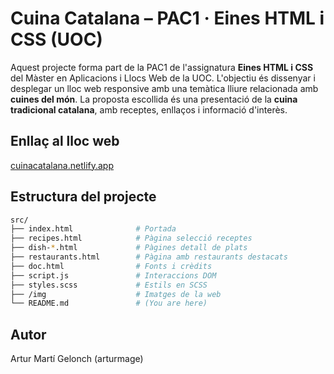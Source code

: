# Cuina Catalana – PAC1 · Eines HTML i CSS (UOC)

Aquest projecte forma part de la PAC1 de l'assignatura **Eines HTML i CSS** del Màster en Aplicacions i Llocs Web de la UOC. L'objectiu és dissenyar i desplegar un lloc web responsive amb una temàtica lliure relacionada amb **cuines del món**. La proposta escollida és una presentació de la **cuina tradicional catalana**, amb receptes, enllaços i informació d'interès.

## Enllaç al lloc web
[cuinacatalana.netlify.app](https://cuinacatalana.netlify.app/)

## Estructura del projecte

```bash
src/
├── index.html              # Portada
├── recipes.html            # Pàgina selecció receptes
├── dish-*.html             # Pàgines detall de plats
├── restaurants.html        # Pàgina amb restaurants destacats
├── doc.html                # Fonts i crèdits
├── script.js               # Interaccions DOM
├── styles.scss             # Estils en SCSS
├── /img                    # Imatges de la web
└── README.md               # (You are here)
```

## Autor
Artur Martí Gelonch (arturmage)
